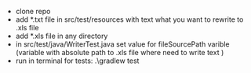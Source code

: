 + clone repo
+ add *.txt file in src/test/resources with text what you want to rewrite to .xls file
+ add *.xls file in any directory
+ in src/test/java/WriterTest.java set value for fileSourcePath varible (variable with absolute path to .xls file where need to write text )
+ run in terminal for tests: .\gradlew test 

